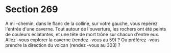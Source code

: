 # Section 269

A mi -chemin, dans le flanc de la colline, sur votre gauche, vous
repérez l'entrée d'une caverne. Tout autour de l'ouverture, les
rochers ont été peints de couleurs éclatantes, et une tête de mort
trône sur chacun d'entre eux. Allez -vous explorer la caverne
(rendez -vous au  59) ? Ou préférez -vous prendre la direction du
volcan (rendez -vous au  303) ?